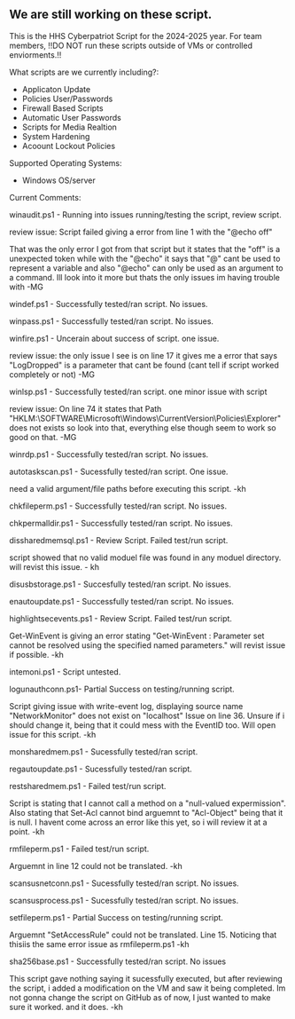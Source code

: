 
We are still working on these script. 
-
This is the HHS Cyberpatriot Script for the 2024-2025 year. 
For team members, !!DO NOT run these scripts outside of VMs or controlled enviorments.!!

What scripts are we currently including?:

- Applicaton Update
- Policies User/Passwords
- Firewall Based Scripts
- Automatic User Passwords
- Scripts for Media Realtion
- System Hardening
- Acoount Lockout Policies

Supported Operating Systems:

- Windows OS/server


Current Comments:

winaudit.ps1 - Running into issues running/testing the script, review script.

review issue: Script failed giving a error from line 1 with the "@echo off"

That was the only error I got from that script but it states that the "off" is a unexpected token 
while with the "@echo" it says that "@" cant be used to represent a variable and also "@echo" can only be used as an argument to a command.
Ill look into it more but thats the only issues im having trouble with -MG

windef.ps1 - Successfully tested/ran script. No issues.

winpass.ps1 - Successfully tested/ran script. No issues.

winfire.ps1 - Uncerain about success of script. one issue.

review issue: the only issue I see is on line 17 it gives me a error that says "LogDropped" is a parameter that cant be found (cant tell if script worked completely or not) -MG

winlsp.ps1 - Successfully tested/ran script. one minor issue with script

review issue: On line 74 it states that Path "HKLM:\SOFTWARE\Microsoft\Windows\CurrentVersion\Policies\Explorer" does not exists so look into that, everything else though seem to work so good on that. -MG

winrdp.ps1 - Successfully tested/ran script. No issues.

autotaskscan.ps1 - Sucessfully tested/ran script. One issue.

need a valid argument/file paths before executing this script. -kh

chkfileperm.ps1 - Successfully tested/ran script. No issues.

chkpermalldir.ps1 - Successfully tested/ran script. No issues.

dissharedmemsql.ps1 - Review Script. Failed test/run script.

script showed that no valid moduel file was found in any moduel directory. will revist this issue. - kh

disusbstorage.ps1 - Succesfully tested/ran script. No issues.

enautoupdate.ps1 - Successfully tested/ran script. No issues.

highlightsecevents.ps1 - Review Script. Failed test/run script.

Get-WinEvent is giving an error stating "Get-WinEvent : Parameter set cannot be resolved using the specified named parameters." will revist issue if possible. -kh

intemoni.ps1 - Script untested. 

logunauthconn.ps1- Partial Success on testing/running script. 

Script giving issue with write-event log, displaying source name "NetworkMonitor" does not exist on "localhost" Issue on line 36. Unsure if i should change it, being that it could mess with the EventID too. Will open issue for this script. -kh

monsharedmem.ps1 - Sucessfully tested/ran script.

regautoupdate.ps1 - Sucessfully tested/ran script.

restsharedmem.ps1 - Failed test/run script.

Script is stating that I cannot call a method on a "null-valued expermission". Also stating that Set-Acl cannot bind arguemnt to "Acl-Object" being that it is null. I havent come across an error like this yet, so i will review it at a point. -kh

rmfileperm.ps1 - Failed test/run script. 

Arguemnt in line 12 could not be translated. -kh

scansusnetconn.ps1 - Sucessfully tested/ran script. No issues.

scansusprocess.ps1 - Sucessfully tested/ran script. No issues.

setfileperm.ps1 - Partial Success on testing/running script. 

Arguemnt "SetAccessRule" could not be translated. Line 15. Noticing that thisiis the same error issue as rmfileperm.ps1 -kh

sha256base.ps1 - Successfully tested/ran script. No issues

This script gave nothing saying it sucessfully executed, but after reviewing the script, i added a modification on the VM and saw it being completed. Im not gonna change the script on GitHub as of now, I just wanted to make sure it worked. and it does. -kh


